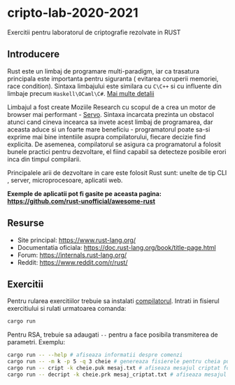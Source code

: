 # cripto-lab-2020-2021

Exercitii pentru laboratorul de criptografie rezolvate in RUST

## Introducere

Rust este un limbaj de programare multi-paradigm, iar ca trasatura principala este importanta pentru siguranta ( evitarea coruperii memoriei, race condition). Sintaxa limbajului este similara cu `C\C++` si cu influente din limbaje precum `Haskell\OCaml\C#`. [Mai multe detalii](<https://ro.wikipedia.org/wiki/Rust_(limbaj_de_programare)>)

Limbajul a fost create Moziile Research cu scopul de a crea un motor de browser mai performant - [Servo](https://servo.org/). Sintaxa incarcata prezinta un obstacol atunci cand cineva incearca sa invete acest limbaj de programarea, dar aceasta aduce si un foarte mare beneficiu - programatorul poate sa-si exprime mai bine intentiile asupra compilatorului, fiecare decizie find explicita. De asemenea, compilatorul se asigura ca programatorul a folosit bunele practici pentru dezvoltare, el fiind capabil sa detecteze posibile erori inca din timpul compilarii.

Principalele arii de dezvoltare in care este folosit Rust sunt: unelte de tip CLI
, server, microprocesoare, aplicatii web.

**Exemple de aplicatii pot fi gasite pe aceasta pagina: https://github.com/rust-unofficial/awesome-rust**

## Resurse

- Site principal: https://www.rust-lang.org/
- Documentatia oficiala: https://doc.rust-lang.org/book/title-page.html
- Forum: https://internals.rust-lang.org/
- Reddit: https://www.reddit.com/r/rust/

## Exercitii

Pentru rularea exercitiilor trebuie sa instalati [compilatorul](https://www.rust-lang.org/tools/install). Intrati in fisierul exercitiului si rulati urmatoarea comanda:

```bash
cargo run
```

Pentru RSA, trebuie sa adaugati `--` pentru a face posibila transmiterea de parametri. Exemplu:

```bash
cargo run -- --help # afiseaza informatii despre comenzi
cargo run -- -m k -p 5 -q 3 cheie # genereaza fisierele pentru cheia publica, respectiv privata
cargo run -- cript -k cheie.puk mesaj.txt # afiseaza mesajul criptat folosind cheaia publica si fisierul de intrare
cargo run -- decript -k cheie.prk mesaj_criptat.txt # afiseaza mesajul decriptat folosind cheaia privata si fisierul de intrare
```
